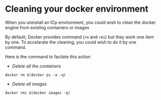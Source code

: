 # Cleaning your docker environment

When you uninstall an ICp environment, you could wish to clean the docker engine from existing containers or images

By default, Docker provides command (`rm` and `rmi`) but they work one item by one. To accelarate the cleaning, you could wish to do it by one command.

Here is the command to facilate this action

* *Delete all the containers*

```docker rm $(docker ps -a -q)```

* *Delete all images*

```docker rmi $(docker images -q)```
